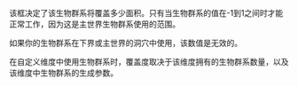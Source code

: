 该框决定了该生物群系将覆盖多少面积。只有当生物群系的值在-1到1之间时才能正常工作，因为这是主世界生物群系使用的范围。

如果你的生物群系在下界或主世界的洞穴中使用，该数值是无效的。

在自定义维度中使用生物群系时，覆盖度取决于该维度拥有的生物群系数量，以及该维度中生物群系的生成参数。